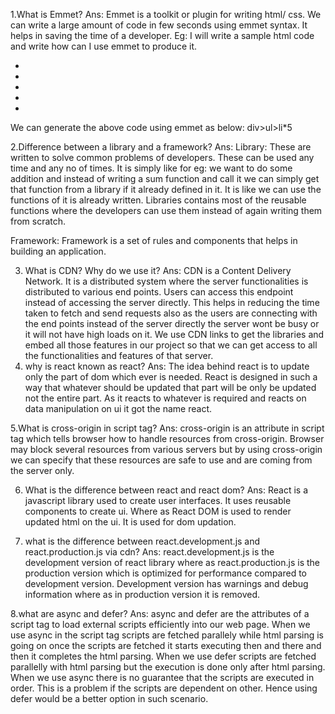 1.What is Emmet?
Ans: Emmet is a toolkit or plugin for writing html/ css. We can write a large amount of code in few seconds using emmet syntax. It helps in saving the time of a developer.
Eg: 
I will write a sample html code and write how can I use emmet to produce it.
<div>
<ul>
<li></li>
<li></li>
<li></li>
<li></li>
<li></li>
</ul>
</div> 
We can generate the above code using emmet as below:
div>ul>li*5

2.Difference between a library and a framework?
Ans: Library:
These are written to solve common problems of developers. These can be used any time and any no of times. It is simply like for eg: we want to do some addition and instead of writing a sum function and call it we can simply get that function from a library if it already defined in it. It is like we can use the functions of it is already written. Libraries contains most of the reusable functions where the developers can use them instead of again writing them from scratch.

Framework:
Framework is  a set of rules and components that helps in building an application.

3. What is CDN? Why do we use it?
Ans: CDN is a Content Delivery Network. It is a distributed system where the server functionalities is distributed to various end points. Users can access this endpoint instead of accessing the server directly. This helps in reducing the time taken to fetch and send requests also as the users are connecting with the end points instead of  the server directly the server wont be busy or it will not have high loads on it. We use CDN links to get the libraries and embed all those features in our project so that we can get access to all the functionalities and features of that server.
4. why is react known as react?
Ans: The idea behind react is to update only the part of dom which ever is needed. React is designed in such a way that whatever should be updated that part will be only be updated not the entire part. As it reacts to whatever is required and reacts on data manipulation on ui it got the name react.

5.What is cross-origin in script tag?
Ans: cross-origin is an attribute in script tag which tells browser how to handle resources from cross-origin. Browser may block several resources from various servers but by using cross-origin we can specify that these resources are safe to use and are coming from the server only.

6. What is the difference between react and react dom?
Ans: React is a javascript library used to create user interfaces. It uses reusable components to create ui. Where as React DOM is used to render updated html on the ui. It is used for dom updation.

7. what is the difference between react.development.js and react.production.js via cdn?
Ans: react.development.js is the development version of react library where as react.production.js is the production version which is optimized for performance compared to development version. Development version has warnings and debug information where as in production version it is removed.

8.what are async and defer?
Ans: async and defer are the attributes of a script tag to load external scripts efficiently into our web page. When we use async in  the script tag scripts are fetched parallely while html parsing is going on once the scripts are fetched it starts executing then and there and then it completes the html parsing. When we use defer scripts are fetched parallelly with html parsing but the execution is done only after html parsing. When we use async there is no guarantee that the scripts are executed in order. This is a problem if the scripts are dependent on other. Hence using defer would be a better option in such scenario.


